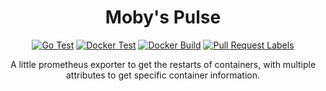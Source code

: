 <div align="center">

# Moby's Pulse

[![Go Test](https://github.com/gowizzard/mobyspulse/actions/workflows/go-test.yml/badge.svg)](https://github.com/gowizzard/mobyspulse/actions/workflows/go-test.yml) [![Docker Test](https://github.com/gowizzard/mobyspulse/actions/workflows/docker-test.yml/badge.svg)](https://github.com/gowizzard/mobyspulse/actions/workflows/docker-test.yml) [![Docker Build](https://github.com/gowizzard/mobyspulse/actions/workflows/docker-build.yml/badge.svg)](https://github.com/gowizzard/mobyspulse/actions/workflows/docker-build.yml) [![Pull Request Labels](https://github.com/gowizzard/mobyspulse/actions/workflows/pull-request-labels.yml/badge.svg)](https://github.com/gowizzard/mobyspulse/actions/workflows/pull-request-labels.yml)

A little prometheus exporter to get the restarts of containers, with multiple attributes to get specific container information.

</div>
